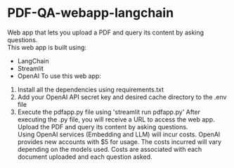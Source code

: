 # PDF-QA-webapp-langchain
Web app that lets you upload a PDF and query its content by asking questions.<br>
This web app is built using:
- LangChain
- Streamlit
- OpenAI
To use this web app:
1. Install all the dependencies using requirements.txt
2. Add your OpenAI API secret key and desired cache directory to the .env file
3. Execute the pdfapp.py file using 'streamlit run pdfapp.py'
After executing the .py file, you will receive a URL to access the web app. Upload the PDF and query its content by asking questions.<br>
Using OpenAI services (Embedding and LLM) will incur costs. OpenAI provides new accounts with $5 for usage. The costs incurred will vary depending on the models used. Costs are associated with each document uploaded and each question asked.
